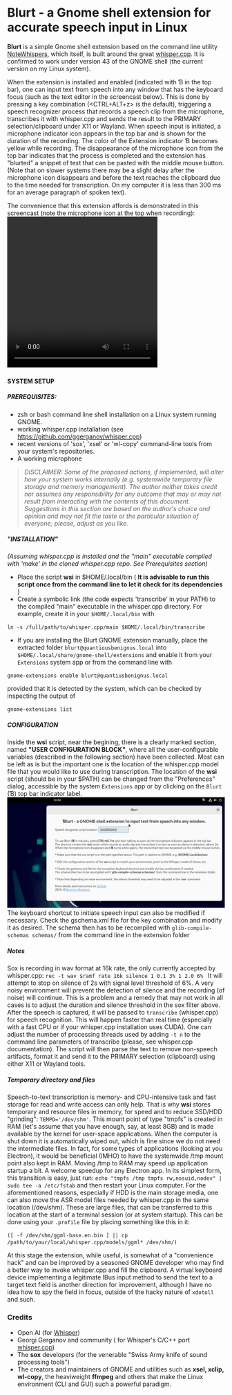 
# Blurt - a Gnome shell extension for accurate speech input in Linux

**Blurt**  is a simple Gnome shell extension based on the command line utility [NoteWhispers](https://github.com/quantiusbenignus/NoteWhispers), which itself, is built around the great [whisper.cpp](https://github.com/ggerganov/whisper.cpp).
It is confirmed to work under version 43 of the GNOME shell (the current version on my Linux system).  

When the extension is installed and enabled (indicated with &#x0181; in the top bar), one can input text from speech into any window that has the keyboard focus (such as the text editor in the screencast below). This is done by pressing a key combination (<CTRL+ALT+z> is the default), triggering a speech recognizer process that records a speech clip from the microphone, transcribes it with whisper.cpp and sends the result to the PRIMARY selection/clipboard under X11 or Wayland.
When speech input is initiated, a microphone indicator icon appears in the top bar and is shown for the duration of the recording. The color of the Extension indicator &#x0181; becomes yellow while recording.
The disappearance of the microphone icon from the top bar indicates that the process is completed and the extension has "blurted" a snippet of text that can be pasted with the middle mouse button. (Note that on slower systems there may be a slight delay after the microphone icon disappears and before the text reaches the clipboard due to the time needed for transcription. On my computer it is less than 300 ms for an average paragraph of spoken text).

The convenience that this extension affords is demonstrated in this screencast (note the microphone icon at the top when recording):
<video width="348" height="349" src="https://github.com/QuantiusBenignus/blurt/assets/120202899/b05f0829-1f45-40ec-853c-4cadb43a403e"></video>

#### SYSTEM SETUP

##### PREREQUISITES:
- zsh or bash command line shell installation on a LInux system running GNOME.   
- working whisper.cpp installation (see https://github.com/ggerganov/whisper.cpp) 
- recent versions of 'sox', 'xsel' or 'wl-copy'  command-line tools from your system's repositories.
-  A working microphone 
> *DISCLAIMER: Some of the proposed actions, if implemented, will alter how your system works internally (e.g. systemwide temporary file storage and memory management). The author neither takes credit nor assumes any responsibility for any outcome that may or may not result from interacting with the contents of this document. Suggestions in this section are based on the author's choice and opinion and may not fit the taste or the particular situation of everyone; please, adjust as you like.*

##### "INSTALLATION"
*(Assuming whisper.cpp is installed and the "main" executable compiled with 'make' in the cloned whisper.cpp repo. See Prerequisites section)*
* Place the script **wsi** in $HOME/.local/bin  ( **It is advisable to run this script once from the command line to let it check for its dependencies** )
* Create a symbolic link (the code expects 'transcribe' in your PATH) to the compiled "main" executable in the whisper.cpp directory. For example, create it in your `$HOME/.local/bin`  with 
```
ln -s /full/path/to/whisper.cpp/main $HOME/.local/bin/transcribe
```
 * If you are installing the Blurt GNOME extension manually, place the extracted folder `blurt@quantiousbenignus.local` into `$HOME/.local/share/gnome-shell/extensions` and enable it from your `Extensions` system app or from the command line with
```
gnome-extensions enable blurt@quantiusbenignus.local
```
 provided that it is detected by the system, which can be checked by inspecting the output of 
 ```
 gnome-extensions list
```
 
##### CONFIGURATION
Inside the **wsi** script, near the begining, there is a clearly marked section, named **"USER CONFIGURATION BLOCK"**, where all the user-configurable variables (described in the following section) have been collected. 
Most can be left as is but the important one is the location of the whisper.cpp model file that you would like to use during transcription.
The location of the **wsi** script (should be in your $PATH) can be changed from the "Preferences" dialog, accessible by the system `Extensions` app or by clicking on the `Blurt` (&#x0181;) top bar indicator label.
![Preferences screenshot](resources/prefs.png)
The keyboard shortcut to initiate speech input can also be modified if necessary. Check the gschema.xml file for the key combination and modify it as desired. The schema then has to be recompiled with 
```glib-compile-schemas schemas/``` from the command line in the extension folder

##### Notes
Sox is recording in wav format at 16k rate, the only currently accepted by whisper.cpp:
`rec -t wav $ramf rate 16k silence 1 0.1 3% 1 2.0 6% `
It will attempt to stop on silence of 2s with signal level threshold of 6%. A very noisy environment will prevent the detection of silence and the recording (of noise) will continue. This is a problem and a remedy that may not work in all cases is to adjust the duration and silence threshold in the sox filter above. 
After the speech is captured, it will be passed to `transcribe` (whisper.cpp) for speech recognition. This will happen faster than real time (especially with a fast CPU or if your whisper.cpp installation uses CUDA). One can adjust the number of processing threads used by adding  `-t n` to the command line parameters of transcribe (please, see whisper.cpp documentation). 
The script will then parse the text to remove non-speech artifacts, format it and send it to the PRIMARY selection (clipboard) using either X11 or Wayland tools. 

##### Temporary directory and files
Speech-to-text transcription is memory- and CPU-intensive task and fast storage for read and write access can only help. That is why **wsi** stores temporary and resource files in memory, for speed and to reduce SSD/HDD "grinding": `TEMPD='/dev/shm'`. 
This mount point of type "tmpfs" is created in RAM (let's assume that you have enough, say, at least 8GB) and is made available by the kernel for user-space applications. When the computer is shut down it is automatically wiped out, which is fine since we do not need the intermediate files.
In fact, for some types of applications (looking at you Electron), it would be beneficial (IMHO) to have the systemwide /tmp mount point also kept in RAM. Moving /tmp to RAM may speed up application startup a bit. A welcome speedup for any Electron app. In its simplest form, this transition is easy, just run:
`echo "tmpfs /tmp tmpfs rw,nosuid,nodev" | sudo tee -a /etc/fstab`
and then restart your Linux computer.
For the aforementioned reasons, especially if HDD is the main storage media, one can also move the ASR model files needed by whisper.cpp in the same location (/dev/shm). These are large files, that can be transferred to this location at the start of a terminal session (or at system startup). This can be done using your `.profile` file by placing something like this in it: 
```
([ -f /dev/shm/ggml-base.en.bin ] || cp /path/to/your/local/whisper.cpp/models/ggml* /dev/shm/)
```

At this stage the extension, while useful, is somewhat of a "convenience hack" and can be improved by a seasoned GNOME developer who may find a better way to invoke whisper.cpp and fill the clipboard.
A virtual keyboard device implementing a legitimate IBus input method to send the text to a target text field is another direction for improvement, although I have no idea how to spy the field in focus, outside of the hacky nature of `xdotoll` and such.

### Credits
* Open AI (for [Whisper](https://github.com/openai/whisper))
* Georgi Gerganov and community ( for Whisper's C/C++ port [whisper.cpp](https://github.com/ggerganov/whisper.cpp))
* The **sox** developers (for the venerable "Swiss Army knife of sound processing tools")
* The creators and maintainers of GNOME and utilities such as **xsel, xclip, wl-copy**, the heaviweight **ffmpeg** and others that make the Linux environment (CLI and GUI) such a powerful paradigm.
